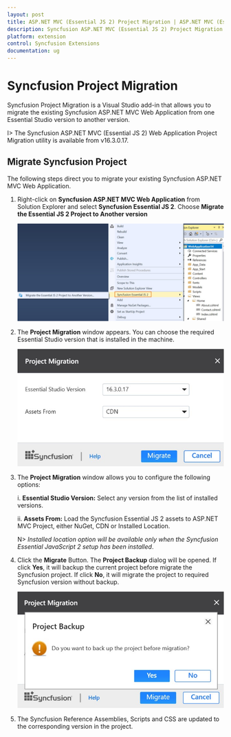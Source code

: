 ```yaml
---
layout: post
title: ASP.NET MVC (Essential JS 2) Project Migration | ASP.NET MVC (Essential JS 2) | Syncfusion
description: Syncfusion ASP.NET MVC (Essential JS 2) Project Migration is a Visual Studio add-in that allows you to migrate the existing Syncfusion ASP.NET MVC (Essential JS 2) Web Application from one Essential Studio version to another version
platform: extension
control: Syncfusion Extensions
documentation: ug
---
```


# Syncfusion Project Migration

Syncfusion Project Migration is a Visual Studio add-in that allows you to migrate the existing Syncfusion ASP.NET MVC Web Application from one Essential Studio version to another version.

I> The Syncfusion ASP.NET MVC (Essential JS 2) Web Application Project Migration utility is available from v16.3.0.17.

## Migrate Syncfusion Project 

The following steps direct you to migrate your existing Syncfusion ASP.NET MVC Web Application. 

1. Right-click on **Syncfusion ASP.NET MVC Web Application** from Solution Explorer and select **Syncfusion Essential JS 2**. Choose **Migrate the Essential JS 2 Project to Another version**

   ![](Project-Migration_images/Project-Migration_img1.jpg)

2. The **Project Migration** window appears. You can choose the required Essential Studio version that is installed in the machine. 

   ![](Project-Migration_images/Project-Migration_img2.jpg)

3. The **Project Migration** window allows you to configure the following options:

   i. **Essential Studio Version:** Select any version from the list of installed versions.
   
   ii. **Assets From:** Load the Syncfusion Essential JS 2 assets to ASP.NET MVC Project, either NuGet, CDN or Installed Location.
   
   N> *Installed location option will be available only when the Syncfusion Essential JavaScript 2 setup has been installed*.
   
4. Click the **Migrate** Button. The **Project Backup** dialog will be opened. If click **Yes**, it will backup the current project before migrate the Syncfusion project. If click **No**, it will migrate the project to required Syncfusion version without backup.
   
   ![](Project-Migration_images/Project-Migration_img3.jpg)
      
5. The Syncfusion Reference Assemblies, Scripts and CSS are updated to the corresponding version in the project.

